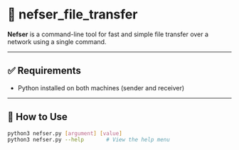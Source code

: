 # 📁 nefser_file_transfer

**Nefser** is a command-line tool for fast and simple file transfer over a network using a single command.

---

## ✅ Requirements

- Python installed on both machines (sender and receiver)

---

## 🚀 How to Use

```bash
python3 nefser.py [argument] [value]
python3 nefser.py --help       # View the help menu
